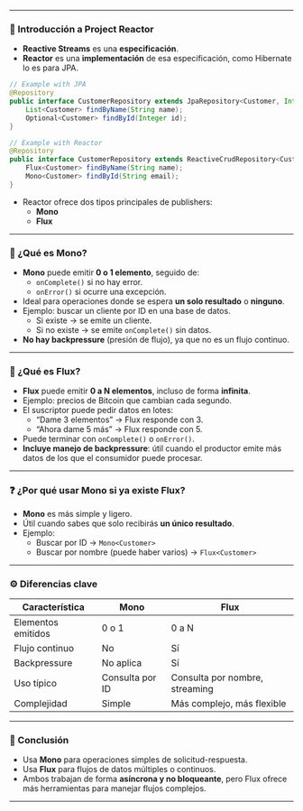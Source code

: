 
---
### 🚀 Introducción a Project Reactor

- **Reactive Streams** es una **especificación**.
- **Reactor** es una **implementación** de esa especificación, como Hibernate lo es para JPA.
```java
// Example with JPA
@Repository
public interface CustomerRepository extends JpaRepository<Customer, Integer> {
    List<Customer> findByName(String name);
    Optional<Customer> findById(Integer id);
}
```

```java
// Example with Reactor
@Repository
public interface CustomerRepository extends ReactiveCrudRepository<Customer, Integer> {
    Flux<Customer> findByName(String name);
    Mono<Customer> findById(String email);
}
```

- Reactor ofrece dos tipos principales de publishers:
    - **Mono**
    - **Flux**

---

### 🧩 ¿Qué es Mono?

- **Mono** puede emitir **0 o 1 elemento**, seguido de:
    - `onComplete()` si no hay error.
    - `onError()` si ocurre una excepción.
- Ideal para operaciones donde se espera **un solo resultado** o **ninguno**.
- Ejemplo: buscar un cliente por ID en una base de datos.
    - Si existe → se emite un cliente.
    - Si no existe → se emite `onComplete()` sin datos.
- **No hay backpressure** (presión de flujo), ya que no es un flujo continuo.

---

### 🔁 ¿Qué es Flux?

- **Flux** puede emitir **0 a N elementos**, incluso de forma **infinita**.
- Ejemplo: precios de Bitcoin que cambian cada segundo.
- El suscriptor puede pedir datos en lotes:
    - “Dame 3 elementos” → Flux responde con 3.
    - “Ahora dame 5 más” → Flux responde con 5.
- Puede terminar con `onComplete()` o `onError()`.
- **Incluye manejo de backpressure**: útil cuando el productor emite más datos de los que el consumidor puede procesar.

---

### ❓ ¿Por qué usar Mono si ya existe Flux?

- **Mono** es más simple y ligero.
- Útil cuando sabes que solo recibirás **un único resultado**.
- Ejemplo:
    - Buscar por ID → `Mono<Customer>`
    - Buscar por nombre (puede haber varios) → `Flux<Customer>`

---

### ⚙️ Diferencias clave

|Característica|Mono|Flux|
|---|---|---|
|Elementos emitidos|0 o 1|0 a N|
|Flujo continuo|No|Sí|
|Backpressure|No aplica|Sí|
|Uso típico|Consulta por ID|Consulta por nombre, streaming|
|Complejidad|Simple|Más complejo, más flexible|

---

### 🧠 Conclusión

- Usa **Mono** para operaciones simples de solicitud-respuesta.
- Usa **Flux** para flujos de datos múltiples o continuos.
- Ambos trabajan de forma **asíncrona y no bloqueante**, pero Flux ofrece más herramientas para manejar flujos complejos.

---